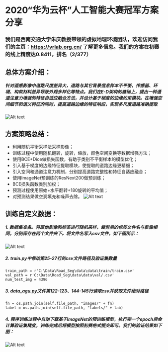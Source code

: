 # 2020“华为云杯”人工智能大赛冠军方案分享
### 我们是西南交通大学朱庆教授带领的虚拟地理环境团队，欢迎访问我们的主页：https://vrlab.org.cn/ 了解更多信息。我们的方案在初赛的线上精度达0.8411，排名（2/377）

## 总体方案介绍：
##### 针对遥感影像中道路尺度差异大，道路与其它背景信息样本不平衡，传感器、环境、构筑材料差异导致外观多样化等特点。我们在E-D架构的基础上，提出一种通道注意力增强的特征自适应融合方法，并设计基于梯度的边缘约束模块。在增强空间细节和语义特征的同时，提高道路边缘的特征响应，实现多尺度道路准确提取
![Alt text](https://github.com/liaochengcsu/road_segmentation_pytorch/blob/main/net.jpg)

## 方案策略总结：
 * 利用随机平衡采样法采样影像；
 * 训练过程中使用随机翻转，旋转，缩放，颜色空间变换等数据增强方法；
 * 使用BCE+Dice做损失函数，有助于类别不平衡样本的模型优化；
 * 引入基于梯度的边缘特征提取模块，使提取的道路边缘更精细；
 * 引入空间和通道注意力机制，分别提高道路完整性和特征自适应融合；
 * 使用ImageNet预训练的ResNext200做预训练；
 * BCE损失函数类别加权；
 * 预测过程使用原始+水平翻转+180旋转的平均值；
 * 对预测结果做空洞填充和噪声去除。
![Alt text](https://github.com/liaochengcsu/road_segmentation_pytorch/blob/main/data-agu.jpg)
## 训练自定义数据：
##### 1. 数据集准备。将原始影像和标签进行随机采样，裁剪后的标签文件名与影像相同，分别保存在两个文件夹下。将文件名写入csv文件，如下图所示：
![Alt text](https://github.com/liaochengcsu/road_segmentation_pytorch/blob/main/data_tree.jpg)
##### 2. train.py中修改第25-27行的csv文件路径及验证集数量
```
train_path = r'C:\Data\Road_Seg\data\data\train/train.csv'
val_path = r'C:\Data\Road_Seg\data\data\val/.csv'
num_test_img = 4396
```
##### 3. data_agu.py文件第122-123、144-145行读取csv并获取文件绝对路径
```
fn = os.path.join(self.file_path, "images/" + fn)
label = os.path.join(self.file_path, "labels/" + lab)
```
##### 4. 程序训练过程中自动下载基于ImageNet的预训练模型，执行完一个epoch后会计算验证集精度，训练完成后将模型按照初赛格式提交即可。我们的验证结果如下图：
![Alt text](https://github.com/liaochengcsu/road_segmentation_pytorch/blob/main/result.jpg)
